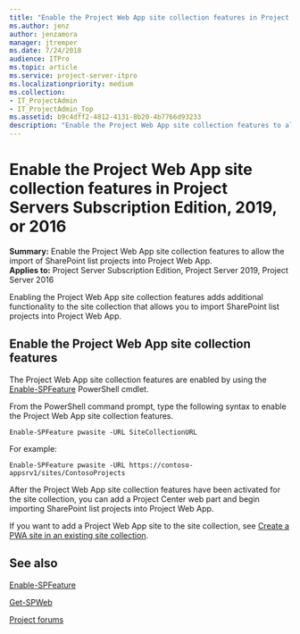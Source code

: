 ```yaml
---
title: "Enable the Project Web App site collection features in Project Servers Subscription Edition, 2019, or 2016"
ms.author: jenz
author: jenzamora
manager: jtremper
ms.date: 7/24/2018
audience: ITPro
ms.topic: article
ms.service: project-server-itpro
ms.localizationpriority: medium
ms.collection:
- IT_ProjectAdmin
- IT_ProjectAdmin_Top
ms.assetid: b9c4dff2-4812-4131-8b20-4b7766d93233
description: "Enable the Project Web App site collection features to allow the import of SharePoint list projects into Project Web App."
---
```


# Enable the Project Web App site collection features in Project Servers Subscription Edition, 2019, or 2016

 **Summary:** Enable the Project Web App site collection features to allow the import of SharePoint list projects into Project Web App.<br/>
**Applies to:** Project Server Subscription Edition, Project Server 2019, Project Server 2016

Enabling the Project Web App site collection features adds additional functionality to the site collection that allows you to import SharePoint list projects into Project Web App.

## Enable the Project Web App site collection features
<a name="EnableTheProjectWebAppSiteCollectionFeatures"> </a>

The Project Web App site collection features are enabled by using the [Enable-SPFeature](/powershell/module/sharepoint-server/enable-spfeature) PowerShell cmdlet.

From the PowerShell command prompt, type the following syntax to enable the Project Web App site collection features.

```
Enable-SPFeature pwasite -URL SiteCollectionURL
```

For example:

```
Enable-SPFeature pwasite -URL https://contoso-appsrv1/sites/ContosoProjects
```

After the Project Web App site collection features have been activated for the site collection, you can add a Project Center web part and begin importing SharePoint list projects into Project Web App.

If you want to add a Project Web App site to the site collection, see [Create a PWA site in an existing site collection](create-a-pwa-site-in-an-existing-site-collection.md).

## See also
<a name="EnableTheProjectWebAppSiteCollectionFeatures"> </a>

[Enable-SPFeature](/powershell/module/sharepoint-server/enable-spfeature)

[Get-SPWeb](/powershell/module/sharepoint-server/get-spweb)

[Project forums](https://social.technet.microsoft.com/Forums/en-US/category/project)